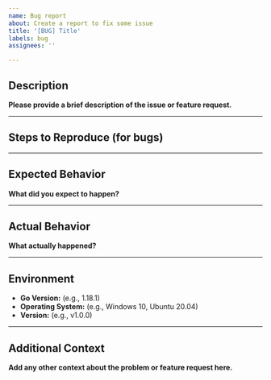 ```yaml
---
name: Bug report
about: Create a report to fix some issue
title: '[BUG] Title'
labels: bug
assignees: ''

---
```


## Description

**Please provide a brief description of the issue or feature request.**

---

## Steps to Reproduce (for bugs)


---

## Expected Behavior

**What did you expect to happen?**

---

## Actual Behavior

**What actually happened?**

---

## Environment

- **Go Version:** (e.g., 1.18.1)
- **Operating System:** (e.g., Windows 10, Ubuntu 20.04)
- **Version:** (e.g., v1.0.0)

---

## Additional Context

**Add any other context about the problem or feature request here.**
